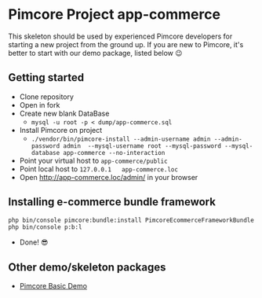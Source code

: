 # Pimcore Project app-commerce

This skeleton should be used by experienced Pimcore developers for starting a new project from the ground up. 
If you are new to Pimcore, it's better to start with our demo package, listed below 😉

## Getting started

- Clone repository 
- Open in fork 
- Create new blank DataBase
  - `mysql -u root -p < dump/app-commerce.sql`
- Install Pimcore on project
  - `./vendor/bin/pimcore-install --admin-username admin --admin-password admin  --mysql-username root --mysql-password --mysql-database app-commerce --no-interaction `
- Point your virtual host to `app-commerce/public`
- Point local host to `127.0.0.1   app-commerce.loc`
- Open http://app-commerce.loc/admin/ in your browser


## Installing e-commerce bundle framework
```bash
php bin/console pimcore:bundle:install PimcoreEcommerceFrameworkBundle
php bin/console p:b:l

```
- Done! 😎

## Other demo/skeleton packages
- [Pimcore Basic Demo](https://github.com/pimcore/demo)